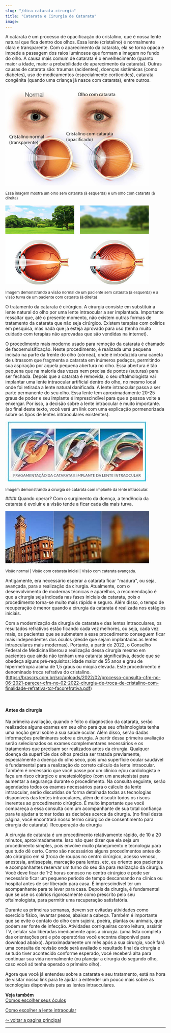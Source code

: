 ```yaml
---
slug: "/dica-catarata-cirurgia"
title: "Catarata e Cirurgia de Catarata"
image: 
---
```


A catarata é um processo de opacificação do cristalino, que é nossa lente natural que fica dentro dos olhos. Essa lente (cristalino) é normalmente clara e transparente. Com o aparecimento da catarata, ela se torna opaca e impede a passagem dos raios luminosos que formam a imagem no fundo do olho. 
A causa mais comum de catarata é o envelhecimento (quanto maior a idade, maior a probabilidade de aparecimento da catarata). Outras causas de catarata são: traumas (acidentes), doenças sistêmicas (como diabetes), uso de medicamentos (especialmente corticoides), catarata congênita (quando uma criança já nasce com catarata), entre outros. 

![](../../src/images/olho-catarata.png)
<p style="font-size: 12px" class="text-center">
Essa imagem mostra um olho sem catarata (à esquerda) e um olho com catarata (à direita)  
</p>

​![](../../src/images/olho-catarata3.png)

<p style="font-size: 12px" class="text-center">
Imagem demonstrando a visão normal de um paciente sem catarata (à esquerda) e a visão turva de um paciente com catarata (à direita)
</p>


O tratamento da catarata é cirúrgico. A cirurgia consiste em substituir a lente natural do olho por uma lente intraocular a ser implantada. 
 Importante ressaltar que, até o presente momento, não existem outras formas de tratamento da catarata que não seja cirúrgico. Existem terapias com colírios em pesquisa, mas nada que já esteja aprovado para uso (tenha muito cuidado com terapias não aprovadas que são vendidas na internet). 

O procedimento mais moderno usado para remoção da catarata é chamado de facoemulsificação. Neste procedimento, é realizada uma pequena incisão na parte da frente do olho (córnea), onde é introduzida uma caneta de ultrassom que fragmenta a catarata em inúmeros pedaços, permitindo sua aspiração por aquela pequena abertura no olho. Essa abertura é tão pequena que na maioria das vezes nem precisa de pontos (suturas) para ser fechada.
Depois que a catarata é removida, o seu oftalmologista vai implantar uma lente intraocular artificial dentro do olho, no mesmo local onde foi retirada a lente natural danificada. A lente intraocular passa a ser parte permanente do seu olho. Essa lente tem aproximadamente 20-25 graus de poder e seu implante é imprescindível para que a pessoa volte a enxergar. Por isso, a decisão sobre a lente intraocular é muito importante. 
(ao final deste texto, você verá um link com uma explicação pormenorizada sobre os tipos de lentes intraoculares existentes). 

​![](../../src/images/olho-catarata4.jpg)

<p style="font-size: 12px" class="text-center">
Imagem demonstrando a cirurgia de catarata com implante da lente intraocular.
</p>
​
#### Quando operar?  
Com o surgimento da doença, a tendência da catarata é evoluir e a visão tende a ficar cada dia mais turva.

​![](../../src/images/olho-catarata5.jpg)

<p style="font-size: 12px" class="text-center">
Visão normal | Visão com catarata inicial | Visão com catarata avançada.
</p>

Antigamente, era necessário esperar a catarata ficar "madura", ou seja, avançada, para a realização da cirurgia. Atualmente, com o desenvolvimento de modernas técnicas e aparelhos, a recomendação é que a cirurgia seja indicada nas fases iniciais da catarata, pois o procedimento torna-se muito mais rápido e seguro. Além disso, o tempo de recuperação é menor quando a cirurgia da catarata é realizada nos estágios iniciais. 

Com a modernização da cirurgia de catarata e das lentes intraoculares, os resultados refrativos estão ficando cada vez melhores, ou seja, cada vez mais, os pacientes que se submetem a esse procedimento conseguem ficar mais independentes dos óculos (desde que sejam implantadas as lentes intraoculares mais modernas). Portanto, a partir de 2022, o Conselho Federal de Medicina liberou a realização dessa cirurgia mesmo em pacientes que ainda não tenham uma catarata significativa, desde que se obedeça alguns pré-requisitos: idade maior de 55 anos e grau de hipermetropia acima de 1,5 graus ou miopia elevada. Este procedimento é denominado troca refrativa do cristalino. (https://brascrs.com.br/src/uploads/2022/02/processo-consulta-cfm-no-06-2021-parecer-cfm-no-02-2022-cirurgia-de-troca-de-cristalino-com-finalidade-refrativa-tcr-facorefrativa.pdf)

 
#### Antes da cirurgia 
Na primeira avaliação, quando é feito o diagnóstico da catarata, serão realizados alguns exames em seu olho para que seu oftalmologista tenha uma noção geral sobre a sua saúde ocular. Além disso, serão dadas informações preliminares sobre a cirurgia.
A partir dessa primeira avaliação serão selecionados os exames complementares necessários e os tratamentos que precisam ser realizados antes da cirurgia. Qualquer doença da superfície dos olhos precisa ser tratada previamente, especialmente a doença do olho seco, pois uma superfície ocular saudável é fundamental para a realização do correto cálculo da lente intraocular. 
Também é necessário que você passe por um clínico e/ou cardiologista e faça um risco cirúrgico e anestesiológico (com um anestesista) para aumentar a segurança durante o procedimento.
Na consulta seguinte, serão agendados todos os exames necessários para o cálculo da lente intraocular, serão discutidas de forma detalhada todas as tecnologias disponíveis das lentes intraoculares, além de discutir todos os riscos inerentes ao procedimento cirúrgico. É muito importante que você compareça a essa consulta com um acompanhante de sua total confiança para te ajudar a tomar todas as decisões acerca da cirurgia.
(no final desta página, você encontrará nosso termo cirúrgico de consentimento para cirurgia de catarata)
​
Recuperação da cirurgia

A cirurgia de catarata é um procedimento relativamente rápido, de 10 a 20 minutos, aproximadamente. Isso não quer dizer que ela seja um procedimento simples, pois envolve muito planejamento e tecnologia para que tudo dê certo. Como são necessários alguns procedimentos antes do ato cirúrgico em si (troca de roupas no centro cirúrgico, acesso venoso, anestesia, antissepsia, marcação para lentes, etc, eu oriento aos pacientes e acompanhantes reservar um turno do seu dia para realização da cirurgia. 
Você deve ficar de 1-2 horas conosco no centro cirúrgico e pode ser necessário ficar um pequeno período de tempo descansando na clínica ou hospital antes de ser liberado para casa. É imprescindível ter um acompanhante para te levar para casa.
Depois da cirurgia, é fundamental que se use os colírios rigorosamente como prescrito pelo seu oftalmologista, para permitir uma recuperação satisfatória.

Durante as primeiras semanas, devem ser evitadas atividades como exercício físico, levantar pesos, abaixar a cabeça. Também é importante que se evite o contato do olho com sujeira, poeira, plantas ou animais, que podem ser fonte de infecção. Atividades corriqueiras como leitura, assistir TV, celular são liberadas imediamente após a cirurgia. 
(uma lista completa das orientações pré e pós operatórias você encontra disponível para download abaixo). 
Aproximadamente um mês após a sua cirurgia, você fará uma consulta de revisão onde será avaliado o resultado final da cirurgia e se tudo tiver acontecido conforme esperado, você receberá alta para continuar sua vida normalmente (ou planejar a cirurgia do segundo olho, caso você só tenha operado o primeiro olho).

Agora que você já entendeu sobre a catarata e seu tratamento, está na hora de visitar nosso link para te ajudar a entender um pouco mais sobre as tecnologias disponíveis para as lentes intraoculares. 






**Veja também**  
 [Comos escolher seus óculos](/dica-oculos)   

[Como escolher a lente intraocular](/dica-lente)

 [⇦ voltar a pagina principal](/)

 ---------------------------------------------------------------------------------------------------